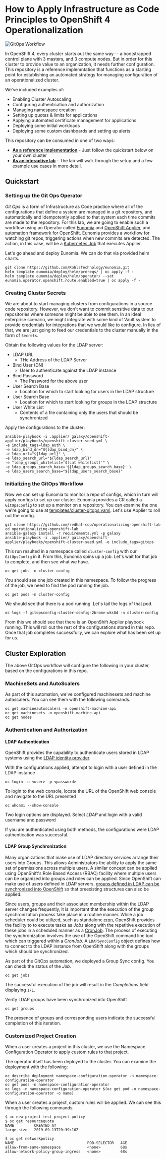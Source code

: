 # How to Apply Infrastructure as Code Principles to OpenShift 4 Operationalization

![GitOps Workflow](media/ops-workflow.png)

In OpenShift 4, every cluster starts out the same way -- a bootstrapped control plane with 3 masters, and 3 compute nodes. But in order for this cluster to provide value to an organization, it needs further configuration. This repository is a reference implemntation that functions as a starting point for establishing an automated strategy for managing configuration of an operationalized cluster.

We've included examples of:

* Enabling Cluster Autoscaling
* Configuring authentication and authorization
* Managing namespace creation
* Setting up quotas & limits for applications
* Applying automated certificate management for applications
* Deploying some initial workloads
* Deploying some custom dashboards and setting up alerts

This repository can be consumed in one of two ways:

* [**As a reference implementation**](#quickstart) - Just follow the quickstart below on your own cluster
* [**As an interactive lab**](RHTE-LAB.adoc) - The lab will walk through the setup and a few example use cases in more detail.

## Quickstart

### Setting up the Git Ops Operator

_Git Ops_ is a form of Infrastructure as Code practice where all of the configurations that define a system are managed in a git repository, and automatically and idempotently applied to that system each time commits are made to the repository. For this lab, we are going to enable such a workflow using an Operator called [Eunomia](https://github.com/KohlsTechnology/eunomia) and [OpenShift Applier](https://github.com/redhat-cop/openshift-applier), and automation framework for OpenShift. Eunomia provides a workflow for watching git repos, triggering actions when new commits are detected. The action, in this case, will be a [Kubernetes Job](https://kubernetes.io/docs/tasks/job/) that executes Applier.

Let's go ahead and deploy Eunomia. We can do that via provided helm charts.

    git clone https://github.com/KohlsTechnology/eunomia.git
    helm template eunomia/deploy/helm/prereqs/ | oc apply -f -
    helm template eunomia/deploy/helm/operator/ --set eunomia.operator.openshift.route.enabled=true | oc apply -f -

### Creating Cluster Secrets

We are about to start managing clusters from configurations in a source code repository. However, we don't want to commit sensitive data to our repositories where someone might be able to see them. In an ideal enterprise scenario, we might integrate with some kind of Vault system to provide credentials for integrations that we would like to configure. In lieu of that, we are just going to feed our credentials to the cluster manually in the form of `Secrets`.

Obtain the following values for the LDAP server:

* LDAP URL
    * THe Address of the LDAP Server
* Bind User (DN)
    * User to authenticate against the LDAP instance
* Bind Password
    * The Password for the above user
* User Search Base
    * Location for which to start looking for users in the LDAP structure
* User Search Base
    * Location for which to start looking for groups in the LDAP structure
* User White List
    * Contents of a file containing only the users that should be synchronized

Apply the configurations to the cluster:

    ansible-playbook -i .applier/ galaxy/openshift-applier/playbooks/openshift-cluster-seed.yml \
    -e include_tags=ldap_auth \
    -e ldap_bind_dn="${ldap_bind_dn}" \
    -e ldap_url="${ldap_url}" \
    -e ldap_search_url="${ldap_search_url}"
    -e "ldap_groups_whitelist='$(cat whitelist)'" \
    -e ldap_groups_search_base='${ldap_groups_search_base}' \
    -e ldap_users_search_base="${ldap_users_search_base}"


### Initializing the GitOps Workflow

Now we can set up Eunomia to monitor a repo of configs, which in turn will apply configs to set up our cluster. Eunomia provides a CR called a `GitOpsConfig` to set up a monitor on a repository. You can examine the one we're going to use at [templates/cluster-gitops.yaml](templates/cluster-gitops.yaml). Let's use Applier to roll out the config.

    git clone https://github.com/redhat-cop/operationalizing-openshift-lab
    cd operationalizing-openshift-lab
    ansible-galaxy install -r requirements.yml -p galaxy
    ansible-playbook -i .applier/ galaxy/openshift-applier/playbooks/openshift-cluster-seed.yml -e include_tags=gitops

This run resulted in a namespace called `cluster-config` with our `GitOpsConfig` in it. From this, Eunomia spins up a job. Let's wait for that job to complete, and then see what we have.

    oc get jobs -n cluster-config

You should see one job created in this namespace. To follow the progress of the job, we need to find the pod running the job.

    oc get pods -n cluster-config

We should see that there is a pod running. Let's tail the logs of that pod.

    oc logs -f gitopsconfig-cluster-config-2bromv-wks8d -n cluster-config

From this we should see that there is an OpenShift Applier playbook running. This will roll out the rest of the configurations stored in this repo. Once that job completes successfully, we can explore what has been set up for us.

## Cluster Exploration

The above GitOps workflow will configure the following in your cluster, based on the configurations in this repo.

### MachineSets and AutoScalers

As part of this automation, we've configured machinesets and machine autoscalers. You can see them with the following commands.

    oc get machineautoscalers -n openshift-machine-api
    oc get machinesets -n openshift-machine-api
    oc get nodes

### Authentication and Authorization

#### LDAP Authentication

OpenShift provides the capability to authenticate users stored in LDAP systems using the [LDAP identity provider](https://docs.openshift.com/container-platform/4.1/authentication/identity_providers/configuring-ldap-identity-provider.html).

With the configurations applied, attempt to login with a user defined in the LDAP instance

    oc login -u <user> -p <password>

To login to the web console, locate the URL of the OpenShift web console and navigate to the URL presented

    oc whoami --show-console

Two login options are displayed. Select _LDAP_ and login with a valid username and password

If you are authenticated using both methods, the configurations were LDAP authentication was successful.

#### LDAP Group Synchronization

Many organizations that make use of LDAP directory services arrange their users into Groups. This allows Administrators the ability to apply the same set of permissions across multiple users. A similar concept can be applied using OpenShift's Role Based Access (RBAC) facility where multiple users can be organized into groups and roles can be applied. Since OpenShift can make use of users defined in LDAP servers, [groups defined in LDAP can be synchronized into OpenShift](https://docs.openshift.com/container-platform/4.1/authentication/ldap-syncing.html) so that preexisting structures can also be applied.

Since users, groups and their associated membership within the LDAP server changes frequently, it is important that the execution of the group synchronization process take place in a routine manner. While a job scheduler could be utilized, such as standalone [cron](https://en.wikipedia.org/wiki/Cron), OpenShift provides the facility to to execute tasks as _Jobs_ along with the repetitive execution of these jobs in a scheduled manner as a [CronJob](https://docs.openshift.com/container-platform/4.1/nodes/jobs/nodes-nodes-jobs.html). The process of executing the synchronization involves the use of the OpenShift command line tool which can triggered within a _CronJob_. A `LDAPSyncConfig` object defines how to connect to the LDAP instance from OpenShift along with the groups which should be synchronized.

As part of the GitOps automation, we deployed a Group Sync config. You can check the status of the _Job_.

    oc get jobs

The successful execution of the job will result in the _Completions_ field displaying `1/1`.

Verify LDAP groups have been synchronized into OpenShift

    oc get groups

The presence of groups and corresponding users indicate the successful completion of this iteration.

### Customized Project Creation

When a user creates a project in this cluster, we use the Namespace Configuration Operator to apply custom rules to that project.

The operator itself has been deployed to the cluster. You can examine the deployment with the following:

    oc describe deployment namespace-configuration-operator -n namespace-configuration-operator
    oc get pods -n namespace-configuration-operator
    oc logs -n namespace-configuration-operator $(oc get pod -n namespace-configuration-operator -o name)

When a user creates a project, custom rules will be applied. We can see this through the following commands.

    $ oc new-project test-project-policy
    $ oc get resourcequota
    NAME         CREATED AT
    large-size   2019-09-13T20:39:16Z

    $ oc get networkpolicy
    NAME                                 POD-SELECTOR   AGE
    allow-from-same-namespace            <none>         68s
    allow-network-policy-group-ingress   <none>         68s
